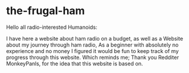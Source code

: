 # the-frugal-ham

Hello all radio-interested Humanoids:

I have here a website about ham radio on a budget, as well as a Website about my journey through ham radio, As a beginner with absolutely no experience and no money I figured it would be fun to keep track of my progress through this website. Which reminds me; Thank you Redditer MonkeyPanls, for the idea that this website is based on.
